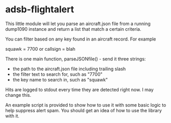 # adsb-flightalert

This little module will let you parse an aircraft.json file from a running dump1090 instance and return a list that match a certain criteria.

You can filter based on any key found in an aircraft record. For example

squawk = 7700 or callsign = blah

There is one main function, parseJSONfile() - send it three strings:

* the path to the aircraft.json file including trailing slash
* the filter text to search for, such as "7700"
* the key name to search in, such as "squawk"

Hits are logged to stdout every time they are detected right now. I may change this.

An example script is provided to show how to use it with some basic logic to help suppress alert spam. You should get an idea of how to use the library with it.
